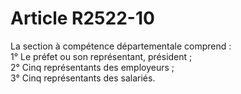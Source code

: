 # Article R2522-10

  
La section à compétence départementale comprend :   
1° Le préfet ou son représentant, président ;   
2° Cinq représentants des employeurs ;   
3° Cinq représentants des salariés.